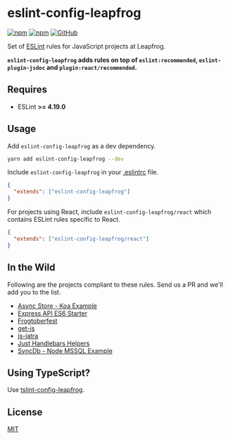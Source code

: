 # eslint-config-leapfrog

[![npm](https://img.shields.io/npm/v/eslint-config-leapfrog?style=flat-square)](https://badge.fury.io/js/eslint-config-leapfrog)
[![npm](https://img.shields.io/npm/dm/eslint-config-leapfrog?style=flat-square)](https://npmjs.org/package/eslint-config-leapfrog)
[![GitHub](https://img.shields.io/github/license/leapfrogtechnology/eslint-config-leapfrog?style=flat-square)](LICENSE)

Set of [ESLint](https://eslint.org/) rules for JavaScript projects at Leapfrog.

**`eslint-config-leapfrog` adds rules on top of `eslint:recommended`, `eslint-plugin-jsdoc` and `plugin:react/recommended`.**

## Requires

- ESLint **>= 4.19.0**

## Usage

Add `eslint-config-leapfrog` as a dev dependency.

```bash
yarn add eslint-config-leapfrog --dev
```

Include `eslint-config-leapfrog` in your [.eslintrc](https://eslint.org/docs/user-guide/getting-started#configuration) file.

```json
{
  "extends": ["eslint-config-leapfrog"]
}
```

For projects using React, include `eslint-config-leapfrog/react` which contains ESLint rules specific to React.

```json
{
  "extends": ["eslint-config-leapfrog/react"]
}
```

## In the Wild

Following are the projects compliant to these rules. Send us a PR and we'll add you to the list.

* [Async Store - Koa Example](https://github.com/leapfrogtechnology/async-store/tree/master/examples/koa-http-server-js) 
* [Express API ES6 Starter](https://github.com/mesaugat/express-api-es6-starter) 
* [Frogtoberfest](https://github.com/leapfrogtechnology/frogtoberfest)
* [get-js](https://github.com/kabirbaidhya/get-js)
* [js-jatra](https://github.com/leapfrogtechnology/js-jatra)
* [Just Handlebars Helpers](https://github.com/leapfrogtechnology/just-handlebars-helpers)
* [SyncDb - Node MSSQL Example](https://github.com/leapfrogtechnology/sync-db/tree/master/examples/node-app-mssql)

## Using TypeScript?

Use [tslint-config-leapfrog](https://github.com/leapfrogtechnology/tslint-config-leapfrog).

## License

[MIT](LICENSE)

